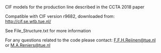 CIF models for the production line described in the CCTA 2018 paper

Compatible with CIF version r9682, downloaded from: http://cif.se.wtb.tue.nl/

See File_Structure.txt for more information

For any questions related to the code please contact: F.F.H.Reijnen@tue.nl or M.A.Reniers@tue.nl
